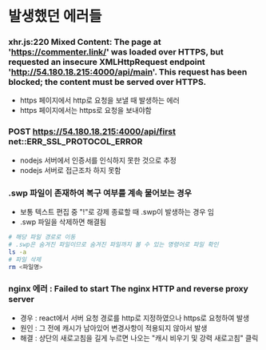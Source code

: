# 발생했던 에러들

### xhr.js:220 Mixed Content: The page at 'https://commenter.link/' was loaded over HTTPS, but requested an insecure XMLHttpRequest endpoint 'http://54.180.18.215:4000/api/main'. This request has been blocked; the content must be served over HTTPS.
* https 페이지에서 http로 요청을 보낼 때 발생하는 에러
* https 페이지에서는 https로 요청을 보내야함

### POST https://54.180.18.215:4000/api/first net::ERR_SSL_PROTOCOL_ERROR
* nodejs 서버에서 인증서를 인식하지 못한 것으로 추정
* nodejs 서버로 접근조차 하지 못함

### .swp 파일이 존재하여 복구 여부를 계속 물어보는 경우
* 보통 텍스트 편집 중 "!"로 강제 종료할 때 .swp이 발생하는 경우 임
* .swp 파일을 삭제하면 해결됨
```bash
# 해당 파일 경로로 이동
# .swp은 숨겨진 파일이므로 숨겨진 파일까지 볼 수 있는 명령어로 파일 확인
ls -a
# 파일 삭제
rm <파일명>
```

### nginx 에러 : Failed to start The nginx HTTP and reverse proxy server
* 경우 : react에서 서버 요청 경로를 http로 지정하였으나 https로 요청하여 발생
* 원인 : 그 전에 캐시가 남아있어 변경사항이 적용되지 않아서 발생
* 해결 : 상단의 새로고침을 길게 누르면 나오는 "캐시 비우기 및 강력 새로고침" 클릭